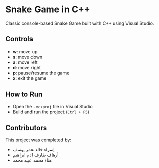 # Snake Game in C++

Classic console-based Snake Game built with C++ using Visual Studio.

## Controls
- **w**: move up  
- **s**: move down  
- **a**: move left  
- **d**: move right  
- **p**: pause/resume the game  
- **x**: exit the game  

## How to Run
- Open the `.vcxproj` file in Visual Studio  
- Build and run the project (`Ctrl + F5`)
  
## Contributors
This project was completed by:

- إسراء خالد عمر يوسف 
- أرهاف طارف ادم ابراهيم 
- هناء محمد عبيد محمد 


